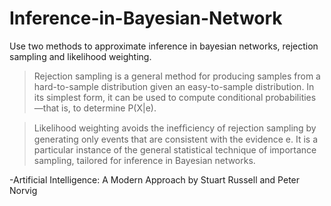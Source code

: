 # Inference-in-Bayesian-Network

Use two methods to approximate inference in bayesian networks, rejection sampling and likelihood weighting.

> Rejection sampling is a general method for producing samples from a hard-to-sample distribution given an easy-to-sample distribution. In its simplest form, it can be used to compute conditional probabilities—that is, to determine P(X|e).


> Likelihood weighting avoids the inefﬁciency of rejection sampling by generating only events that are consistent with the evidence e. It is a particular instance of the general statistical technique of importance sampling, tailored for inference in Bayesian networks.

-Artificial Intelligence: A Modern Approach by Stuart Russell and Peter Norvig
